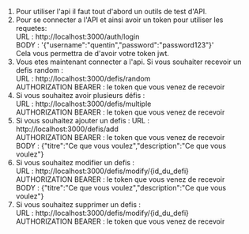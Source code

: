 1. Pour utiliser l'api il faut tout d'abord un outils de test d'API. 
2. Pour se connecter a l'API et ainsi avoir un token pour utiliser les requetes:  
URL :  http://localhost:3000/auth/login  
BODY : '{"username":"quentin","password":"password123"}'  
Cela vous permettra de d'avoir votre token jwt.
3. Vous etes maintenant connecter a l'api. Si vous souhaiter recevoir un defis random :  
URL : http://localhost:3000/defis/random  
AUTHORIZATION BEARER : le token que vous venez de recevoir  
4. Si vous souhaitez avoir plusieurs défis :  
URL : http://localhost:3000/defis/multiple  
AUTHORIZATION BEARER : le token que vous venez de recevoir  
5. Si vous souhaitez ajouter un defis :
URL :  http://localhost:3000/defis/add  
AUTHORIZATION BEARER : le token que vous venez de recevoir  
BODY : {"titre":"Ce que vous voulez","description":"Ce que vous voulez"}
6. Si vous souhaitez modifier un defis :  
URL : http://localhost:3000/defis/modify/{id_du_defi}  
AUTHORIZATION BEARER : le token que vous venez de recevoir  
BODY : {"titre":"Ce que vous voulez","description":"Ce que vous voulez"}
7. Si vous souhaitez supprimer un defis :  
URL : http://localhost:3000/defis/modify/{id_du_defi}  
AUTHORIZATION BEARER : le token que vous venez de recevoir  
